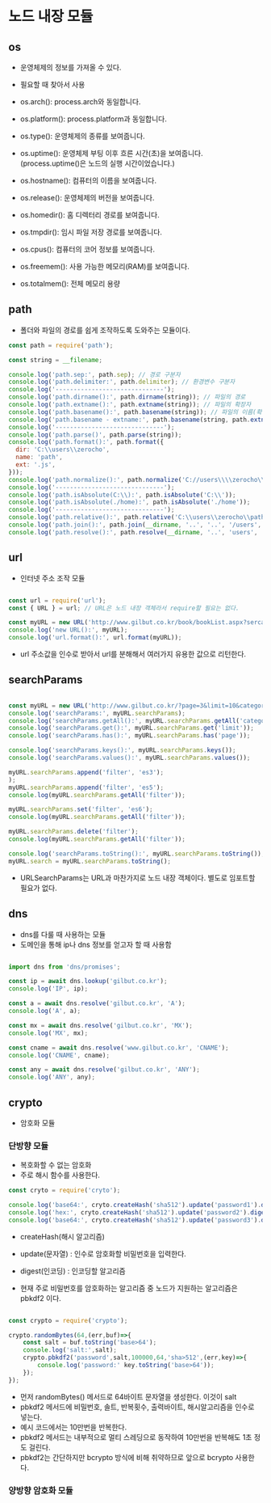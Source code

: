 # 노드 내장 모듈

## os

- 운영체제의 정보를 가져올 수 있다.
- 필요할 때 찾아서 사용

- os.arch(): process.arch와 동일합니다.
- os.platform(): process.platform과 동일합니다.
- os.type(): 운영체제의 종류를 보여줍니다.
- os.uptime(): 운영체제 부팅 이후 흐른 시간(초)을 보여줍니다.
    (process.uptime()은 노드의 실행 시간이었습니다.)
- os.hostname(): 컴퓨터의 이름을 보여줍니다.
- os.release(): 운영체제의 버전을 보여줍니다.
- os.homedir(): 홈 디렉터리 경로를 보여줍니다.
- os.tmpdir(): 임시 파일 저장 경로를 보여줍니다.
- os.cpus(): 컴퓨터의 코어 정보를 보여줍니다.
- os.freemem(): 사용 가능한 메모리(RAM)를 보여줍니다.
- os.totalmem(): 전체 메모리 용량

## path

- 폴더와 파일의 경로를 쉽게 조작하도록 도와주는 모듈이다.

```javascript / path.js
const path = require('path');

const string = __filename;

console.log('path.sep:', path.sep); // 경로 구분자
console.log('path.delimiter:', path.delimiter); // 환경변수 구분자
console.log('------------------------------');
console.log('path.dirname():', path.dirname(string)); // 파일의 경로
console.log('path.extname():', path.extname(string)); // 파일의 확장자
console.log('path.basename():', path.basename(string)); // 파일의 이름(확장자 포함)
console.log('path.basename - extname:', path.basename(string, path.extname(string)));
console.log('------------------------------');
console.log('path.parse()', path.parse(string));
console.log('path.format():', path.format({
  dir: 'C:\\users\\zerocho',
  name: 'path',
  ext: '.js',
}));
console.log('path.normalize():', path.normalize('C://users\\\\zerocho\\\path.js'));
console.log('------------------------------');
console.log('path.isAbsolute(C:\\):', path.isAbsolute('C:\\'));
console.log('path.isAbsolute(./home):', path.isAbsolute('./home'));
console.log('------------------------------');
console.log('path.relative():', path.relative('C:\\users\\zerocho\\path.js', 'C:\\'));
console.log('path.join():', path.join(__dirname, '..', '..', '/users', '.', '/zerocho'));
console.log('path.resolve():', path.resolve(__dirname, '..', 'users', '.', '/zerocho'));
```

## url

- 인터넷 주소 조작 모듈

```javascript

const url = require('url'); 
const { URL } = url; // URL은 노드 내장 객체라서 require할 필요는 없다.

const myURL = new URL('http://www.gilbut.co.kr/book/bookList.aspx?sercate1=001001000#anchor');
console.log('new URL():', myURL);
console.log('url.format():', url.format(myURL));
```

- url 주소값을 인수로 받아서 url를 분해해서 여러가지 유용한 값으로 리턴한다.

## searchParams

``` javascript searchParams.js

const myURL = new URL('http://www.gilbut.co.kr/?page=3&limit=10&category=nodejs&category=javascript');
console.log('searchParams:', myURL.searchParams);
console.log('searchParams.getAll():', myURL.searchParams.getAll('category'));
console.log('searchParams.get():', myURL.searchParams.get('limit'));
console.log('searchParams.has():', myURL.searchParams.has('page'));

console.log('searchParams.keys():', myURL.searchParams.keys());
console.log('searchParams.values():', myURL.searchParams.values());

myURL.searchParams.append('filter', 'es3');
);
myURL.searchParams.append('filter', 'es5');
console.log(myURL.searchParams.getAll('filter'));

myURL.searchParams.set('filter', 'es6');
console.log(myURL.searchParams.getAll('filter'));

myURL.searchParams.delete('filter');
console.log(myURL.searchParams.getAll('filter'));

console.log('searchParams.toString():', myURL.searchParams.toString());
myURL.search = myURL.searchParams.toString();

```

- URLSearchParams는 URL과 마찬가지로 노드 내장 객체이다. 별도로 임포트할 필요가 없다.

## dns

- dns를 다룰 때 사용하는 모듈
- 도메인을 통해 ip나 dns 정보를 얻고자 할 때 사용함

``` javascript dns.mjs

import dns from 'dns/promises';

const ip = await dns.lookup('gilbut.co.kr');
console.log('IP', ip);

const a = await dns.resolve('gilbut.co.kr', 'A');
console.log('A', a);

const mx = await dns.resolve('gilbut.co.kr', 'MX');
console.log('MX', mx);

const cname = await dns.resolve('www.gilbut.co.kr', 'CNAME');
console.log('CNAME', cname);

const any = await dns.resolve('gilbut.co.kr', 'ANY');
console.log('ANY', any);

```

## crypto

- 암호화 모듈

### 단방향 모듈

- 복호화할 수 없는 암호화
- 주로 해시 함수를 사용한다.

``` javascript hash.js
const cryto = require('cryto');

console.log('base64:', cryto.createHash('sha512').update('password1').digest('base64'));
console.log('hex:', cryto.createHash('sha512').update('password2').digest('hex'));
console.log('base64:', cryto.createHash('sha512').update('password3').digest('base64'));
```

- createHash(해시 알고리즘) 
- update(문자열) : 인수로 암호화할 비밀번호을 입력한다.
- digest(인코딩) : 인코딩할 알고리즘

- 현재 주로 비밀번호를 암호화하는 알고리즘 중 노드가 지원하는 알고리즘은 pbkdf2 이다.


``` javascript pbkdf2.js

const crypto = require('crypto');

crypto.randomBytes(64,(err,buf)=>{
    const salt = buf.toString('base>64');
    console.log('salt:',salt);
    crypto.pbkdf2('password',salt,100000,64,'sha>512',(err,key)=>{
        console.log('password:' key.toString('base>64'));
    });
});

```

- 먼저 randomBytes() 메서드로 64바이트 문자열을 생성한다. 이것이 salt
- pbkdf2 메서드에 비밀번호, 솔트, 반복횟수, 출력바이트, 해시알고리즘을 인수로 넣는다.
- 예시 코드에서는 10만번을 반복한다.
- pbkdf2 메서드는 내부적으로 멀티 스레딩으로 동작하여 10만번을 반복해도 1초 정도 걸린다.
- pbkdf2는 간단하지만 bcrypto 방식에 비해 취약하므로 앞으로 bcrypto 사용한다.

### 양방향 암호화 모듈